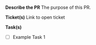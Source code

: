**Describe the PR**
The purpose of this PR.

**Ticket(s)**
Link to open ticket

**Task(s)**

- [ ] Example Task 1
